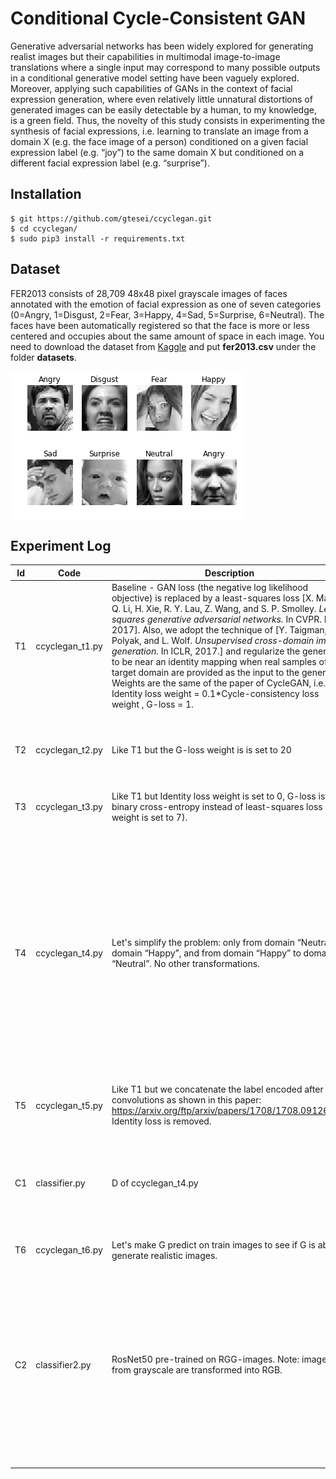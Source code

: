 # Conditional Cycle-Consistent GAN
Generative adversarial networks has been widely explored for generating realist images but their capabilities in multimodal image-to-image translations where a single input may correspond to many possible outputs in a conditional generative model setting have been vaguely explored. Moreover, applying such capabilities of GANs in the context of facial expression generation, where even relatively little unnatural distortions of generated images can be easily detectable by a human, to my knowledge, is a green field. Thus, the novelty of this study consists in experimenting the synthesis of facial expressions, i.e. learning to translate an image from a domain X (e.g. the face image of a person) conditioned on a given facial expression label (e.g. “joy”) to the same domain X but conditioned on a different facial expression label (e.g. “surprise”).

## Installation
    $ git https://github.com/gtesei/ccyclegan.git
    $ cd ccyclegan/
    $ sudo pip3 install -r requirements.txt
    
## Dataset 
FER2013 consists of 28,709 48x48 pixel grayscale images of faces annotated with the emotion of facial expression as one of seven categories (0=Angry, 1=Disgust, 2=Fear, 3=Happy, 4=Sad, 5=Surprise, 6=Neutral). The faces have been automatically registered so that the face is more or less centered and occupies about the same amount of space in each image.
You need to download the dataset from [Kaggle](https://www.kaggle.com/c/challenges-in-representation-learning-facial-expression-recognition-challenge/data) and put __fer2013.csv__ under the folder __datasets__. 

<img src="images/fer2013_sample.png" align="middle" /> 

## Experiment Log

Id | Code | Description | Notes | 
--- | --- | --- | --- |
T1 | ccyclegan_t1.py | Baseline - GAN loss (the negative log likelihood objective) is replaced by a least-squares loss [X. Mao, Q. Li, H. Xie, R. Y. Lau, Z. Wang, and S. P. Smolley. _Least squares generative adversarial networks._ In CVPR. IEEE, 2017]. Also, we adopt the technique of [Y. Taigman, A. Polyak, and L. Wolf. _Unsupervised cross-domain image generation._ In ICLR, 2017.] and regularize the generator to be near an identity mapping when real samples of the target domain are provided as the input to the generator. Weights are the same of the paper of CycleGAN, i.e. Identity loss weight = 0.1*Cycle-consistency loss weight , G-loss = 1. | G-loss too high compared to D-loss. Let's try to increment the weight of G-loss. |
T2 | ccyclegan_t2.py | Like T1 but the G-loss weight is is set to 20 | No reconstruction in 200 epochs – discriminator has 100% accuracy  |
T3 | ccyclegan_t3.py | Like T1 but Identity loss weight is set to 0, G-loss is binary cross-entropy instead of least-squares loss  (and weight is set to 7). | G-loss too high vs. D-loss |
T4 | ccyclegan_t4.py | Let's simplify the problem: only from domain “Neutral” to domain “Happy”, and from domain “Happy” to domain “Neutral”. No other transformations. | Discriminator ~100% accuracy. This can be due to the fact that, reducing the problem in this way, also the training data is reduced and the generator does not benefit from this. This is an example of situation when Multi-task learning should be applied. Let's restore the problem to its original terms! |
T5 | ccyclegan_t5.py | Like T1 but we concatenate the label encoded after the convolutions as shown in this paper: https://arxiv.org/ftp/arxiv/papers/1708/1708.09126.pdf. Identity loss is removed. | G-loss too high vs. D-loss |
C1 | classifier.py | D of ccyclegan_t4.py | accuracy-train ~ 100%, accuracy-test ~70% which is compatible with the model winner of the Kaggle competition, i.e. 0.71161 |
T6 | ccyclegan_t6.py | Let's make G predict on train images to see if G is able to generate realistic images. | Not very realistic. |
C2 | classifier2.py | RosNet50 pre-trained on RGG-images. Note: images from grayscale are transformed into RGB. | After 15 epochs we have accuracy-train ~ 95% and accuracy-test ~ 80%, which better than the winner of the Kaggle competition (ResNet was released in 2015 vs. the competition was organized in 2013) |










    





